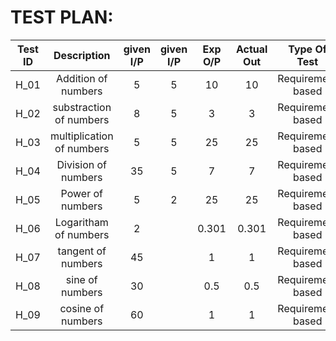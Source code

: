 # TEST PLAN:



| **Test ID** | **Description** | **given I/P** |**given I/P** | **Exp O/P** | **Actual Out** |**Type Of Test**  |    
|:---:|:---:|:---:|:---:|:---:|:---:|:--:|
|  H_01       | Addition of numbers | 5| 5| 10 |10|Requirement based |
|  H_02       |substraction of numbers | 8| 5| 3 |3|Requirement based |
|  H_03       | multiplication  of numbers | 5| 5| 25 |25|Requirement based |
|  H_04       | Division  of numbers | 35| 5| 7 |7|Requirement based |
|  H_05       | Power  of numbers | 5| 2| 25 |25|Requirement based |
|  H_06       | Logaritham  of numbers | 2| | 0.301 |0.301|Requirement based|
|  H_07       | tangent  of numbers | 45| | 1 |1|Requirement based |
|  H_08       |sine  of numbers | 30| | 0.5 |0.5|Requirement based   |
|  H_09       |cosine  of numbers | 60| | 1 |1|Requirement based  |
